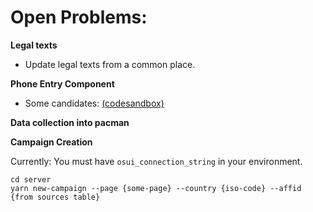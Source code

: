 # Open Problems:

**Legal texts**

* Update legal texts from a common place.

**Phone Entry Component**

* Some candidates: [(codesandbox)](https://6x5l5qwk73.codesandbox.io/)

**Data collection into pacman**

**Campaign Creation**

Currently:
You must have `osui_connection_string` in your environment.

```
cd server
yarn new-campaign --page {some-page} --country {iso-code} --affid {from sources table}
```